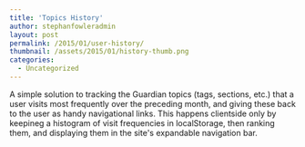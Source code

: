 ```yaml
---
title: 'Topics History'
author: stephanfowleradmin
layout: post
permalink: /2015/01/user-history/
thumbnail: /assets/2015/01/history-thumb.png
categories:
  - Uncategorized
---
```


A simple solution to tracking the Guardian topics (tags, sections, etc.) that a user visits most frequently over the preceding month, and giving these back to the user as handy navigational links. This happens clientside only by keepineg a histogram of visit frequencies in localStorage, then ranking them, and displaying them in the site's expandable navigation bar.